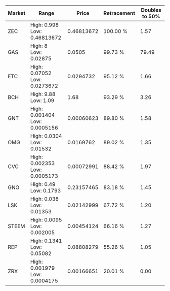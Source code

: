 | Market | Range | Price| Retracement | Doubles to 50% |
| --- | --- | --- | --- | --- |
| ZEC | High: 0.998<br />Low: 0.46813672 | 0.46813672 | 100.00 % | 1.57 |
| GAS | High: 8<br />Low: 0.02875 | 0.0505 | 99.73 % | 79.49 |
| ETC | High: 0.07052<br />Low: 0.0273672 | 0.0294732 | 95.12 % | 1.66 |
| BCH | High: 9.88<br />Low: 1.09 | 1.68 | 93.29 % | 3.26 |
| GNT | High: 0.001404<br />Low: 0.0005156 | 0.00060623 | 89.80 % | 1.58 |
| OMG | High: 0.0304<br />Low: 0.01532 | 0.0169762 | 89.02 % | 1.35 |
| CVC | High: 0.002353<br />Low: 0.0005173 | 0.00072991 | 88.42 % | 1.97 |
| GNO | High: 0.49<br />Low: 0.1793 | 0.23157465 | 83.18 % | 1.45 |
| LSK | High: 0.038<br />Low: 0.01353 | 0.02142999 | 67.72 % | 1.20 |
| STEEM | High: 0.0095<br />Low: 0.002005 | 0.00454124 | 66.16 % | 1.27 |
| REP | High: 0.1341<br />Low: 0.05082 | 0.08808279 | 55.26 % | 1.05 |
| ZRX | High: 0.001979<br />Low: 0.0004175 | 0.00166651 | 20.01 % | 0.00 |
